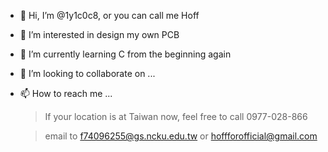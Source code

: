 - 👋 Hi, I’m @1y1c0c8, or you can call me Hoff
- 👀 I’m interested in design my own PCB
- 🌱 I’m currently learning C from the beginning again
- 💞️ I’m looking to collaborate on ...
- 📫 How to reach me ...
  > If your location is at Taiwan now, feel free to call 0977-028-866
  
  > email to f74096255@gs.ncku.edu.tw or hoffforofficial@gmail.com

<!---
1y1c0c8/1y1c0c8 is a ✨ special ✨ repository because its `README.md` (this file) appears on your GitHub profile.
You can click the Preview link to take a look at your changes.
--->
